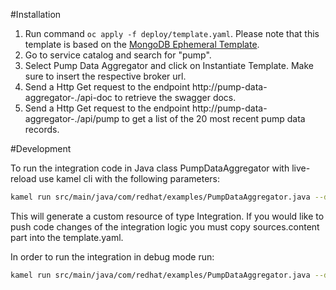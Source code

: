 #Installation

1. Run command `oc apply -f deploy/template.yaml`. Please note that this template is based on the [MongoDB Ephemeral Template](https://github.com/sclorg/mongodb-container/blob/master/examples/mongodb-ephemeral-template.json).
2. Go to service catalog and search for "pump".
3. Select Pump Data Aggregator and click on Instantiate Template. Make sure to insert the respective broker url.
4. Send a Http Get request to the endpoint http://pump-data-aggregator-<project-name>.<basedomain>/api-doc to retrieve the swagger docs.
5. Send a Http Get request to the endpoint http://pump-data-aggregator-<project-name>.<basedomain>/api/pump to get a list of the 20 most recent pump data records.

#Development

To run the integration code in Java class PumpDataAggregator with live-reload use kamel cli with the following parameters:

```bash
kamel run src/main/java/com/redhat/examples/PumpDataAggregator.java --dev -d camel-undertow -d camel-swagger-java --secret integration-secret
 ```

This will generate a custom resource of type Integration. If you would like to push code changes of the integration logic you must copy sources.content part into the template.yaml.

In order to run the integration in debug mode run:

```bash
kamel run src/main/java/com/redhat/examples/PumpDataAggregator.java --dev -d camel-undertow -d camel-swagger-java --secret integration-secret  --property logging.level.com.redhat.examples=DEBUG
 ```
 